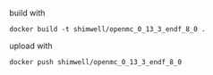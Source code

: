 

build with
```
docker build -t shimwell/openmc_0_13_3_endf_8_0 .
```

upload with
```
docker push shimwell/openmc_0_13_3_endf_8_0 
```